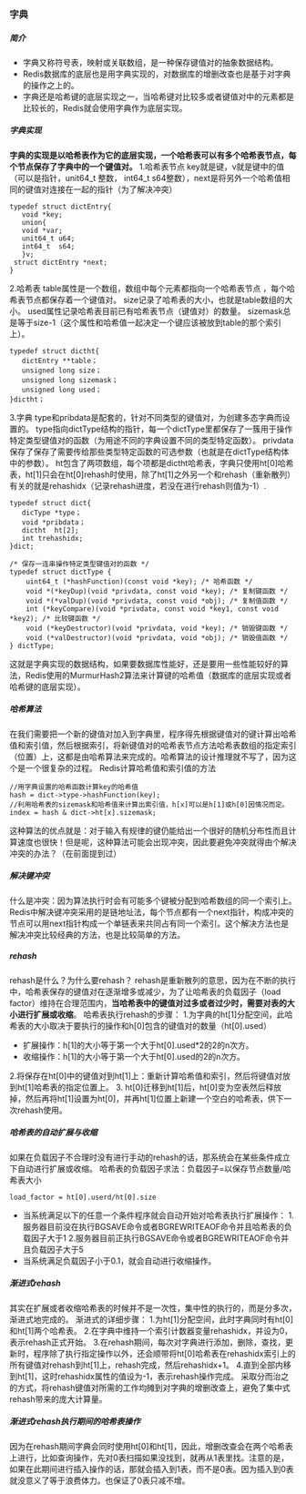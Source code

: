 ### 字典
##### 简介
* 字典又称符号表，映射或关联数组，是一种保存键值对的抽象数据结构。
* Redis数据库的底层也是用字典实现的，对数据库的增删改查也是基于对字典的操作之上的。
* 字典还是哈希键的底层实现之一，当哈希键对比较多或者键值对中的元素都是比较长的，Redis就会使用字典作为底层实现。
##### 字典实现
**字典的实现是以哈希表作为它的底层实现，一个哈希表可以有多个哈希表节点，每个节点保存了字典中的一个键值对。**
1.哈希表节点
key就是键，v就是键中的值（可以是指针，unit64_t 整数， int64_t  s64整数），next是将另外一个哈希值相同的键值对连接在一起的指针（为了解决冲突）

```
typedef struct dictEntry{
   void *key;
   union{
   void *var;
   unit64_t u64;
   int64_t  s64;
   }v;
 struct dictEntry *next;
}
```
2.哈希表
table属性是一个数组，数组中每个元素都指向一个哈希表节点 ，每个哈希表节点都保存着一个键值对。
size记录了哈希表的大小，也就是table数组的大小。
used属性记录哈希表目前已有哈希表节点（键值对）的数量。
sizemask总是等于size-1（这个属性和哈希值一起决定一个键应该被放到table的那个索引上）。
```
typedef struct dictht{
   dictEntry **table；
   unsigned long size；
   unsigned long sizemask；
   unsigned long used；
}dictht；
```
3.字典
type和pribdata是配套的，针对不同类型的键值对，为创建多态字典而设置的。
type指向dictType结构的指针，每一个dictType里都保存了一簇用于操作特定类型键值对的函数（为用途不同的字典设置不同的类型特定函数）。
privdata保存了保存了需要传给那些类型特定函数的可选参数（也就是在dictType结构体中的参数）。
ht包含了两项数组，每个项都是dictht哈希表，字典只使用ht[0]哈希表，ht[1]只会在ht[0]rehash时使用，除了ht[1]之外另一个和rehash（重新散列）有关的就是rehashidx（记录rehash进度，若没在进行rehash则值为-1）.
```
typedef struct dict{
   dicType *type；
   void *pribdata；
   dictht  ht[2];
   int trehashidx;
}dict;
```
```
/* 保存一连串操作特定类型键值对的函数 */
typedef struct dictType {
    uint64_t (*hashFunction)(const void *key); /* 哈希函数 */
    void *(*keyDup)(void *privdata, const void *key); /* 复制键函数 */
    void *(*valDup)(void *privdata, const void *obj); /* 复制值函数 */
    int (*keyCompare)(void *privdata, const void *key1, const void *key2); /* 比较键函数 */
    void (*keyDestructor)(void *privdata, void *key); /* 销毁键函数 */
    void (*valDestructor)(void *privdata, void *obj); /* 销毁值函数 */
} dictType;
```
这就是字典实现的数据结构，如果要数据库性能好，还是要用一些性能较好的算法，Redis使用的MurmurHash2算法来计算键的哈希值（数据库的底层实现或者哈希键的底层实现）。
##### 哈希算法
在我们需要把一个新的键值对加入到字典里，程序得先根据键值对的键计算出哈希值和索引值，然后根据索引，将新键值对的哈希表节点方法哈希表数组的指定索引（位置）上，这都是由哈希算法来完成的。哈希算法的设计推理就不写了，因为这个是一个很复杂的过程。
Redis计算哈希值和索引值的方法

```
//用字典设置的哈希函数计算key的哈希值
hash = dict->type->hashFunction(key);
//利用哈希表的sizemask和哈希值来计算出索引值，h[x]可以是h[1]或h[0]因情况而定。
index = hash & dict->ht[x].sizemask;
```
这种算法的优点就是：对于输入有规律的键仍能给出一个很好的随机分布性而且计算速度也很快！但是呢，这种算法可能会出现冲突，因此要避免冲突就得由个解决冲突的办法？（在前面提到过）
##### 解决键冲突
什么是冲突：因为算法执行时会有可能多个键被分配到哈希数组的同一个索引上。
Redis中解决键冲突采用的是链地址法，每个节点都有一个next指针，构成冲突的节点可以用next指针构成一个单链表来共同占有同一个索引。这个解决方法也是解决冲突比较经典的方法，也是比较简单的方法。
##### rehash
rehash是什么？为什么要rehash？
rehash是重新散列的意思，因为在不断的执行中，哈希表保存的键值对在逐渐增多或减少，为了让哈希表的负载因子（load factor）维持在合理范围内，**当哈希表中的键值对过多或者过少时，需要对表的大小进行扩展或收缩**。
哈希表执行rehash的步骤：
1.为字典的ht[1]分配空间，此哈希表的大小取决于要执行的操作和h[0]包含的键值对的数量（ht[0].used）
 * 扩展操作：h[1]的大小等于第一个大于ht[0].used*2的2的n次方。
 * 收缩操作：h[1]的大小等于第一个大于ht[0].used的2的n次方。
 
2.将保存在ht[0]中的键值对到ht[1]上：重新计算哈希值和索引，然后将键值对放到ht[1]哈希表的指定位置上。
3. ht[0]迁移到ht[1]后，ht[0]变为空表然后释放掉，然后再将ht[1]设置为ht[0]，并再ht[1]位置上新建一个空白的哈希表，供下一次rehash使用。
##### 哈希表的自动扩展与收缩
如果在负载因子不合理时没有进行手动的rehash的话，那系统会在某些条件成立下自动进行扩展或收缩。
哈希表的负载因子求法：负载因子=以保存节点数量/哈希表大小
```
load_factor = ht[0].userd/ht[0].size
```
* 当系统满足以下的任意一个条件程序就会自动开始对哈希表执行扩展操作：
1.服务器目前没在执行BGSAVE命令或者BGREWRITEAOF命令并且哈希表的负载因子大于1
2.服务器目前正执行BGSAVE命令或者BGREWRITEAOF命令并且负载因子大于5
* 当系统满足负载因子小于0.1，就会自动进行收缩操作。
##### 渐进式rehash
其实在扩展或者收缩哈希表的时候并不是一次性，集中性的执行的，而是分多次，渐进式地完成的。
渐进式的详细步骤：
1.为ht[1]分配空间，此时字典同时有ht[0]和ht[1]两个哈希表。
2.在字典中维持一个索引计数器变量rehashidx，并设为0，表示rehash正式开始。
3.在rehash期间，每次对字典进行添加，删除，查找，更新时，程序除了执行指定操作以外，还会顺带将ht[0]哈希表在rehashidx索引上的所有键值对rehash到ht[1]上，rehash完成，然后rehashidx+1。
4.直到全部内移到ht[1]，这时rehashidx属性的值设为-1，表示rehash操作完成。
采取分而治之的方式，将rehash键值对所需的工作均摊到对字典的增删改查上，避免了集中式rehash带来的庞大计算量。
##### 渐进式rehash执行期间的哈希表操作
因为在rehash期间字典会同时使用ht[0]和ht[1]，因此，增删改查会在两个哈希表上进行，比如查询操作，先对0表扫描如果没找到，就再从1表里找。注意的是，如果在此期间进行插入操作的话，那就会插入到1表，而不是0表。因为插入到0表就没意义了等于浪费体力。也保证了0表只减不增。




